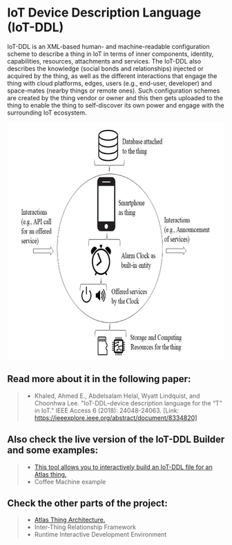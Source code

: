 # IoT Device Description Language (IoT-DDL)
IoT-DDL is an XML-based human- and machine-readable configuration scheme to describe a thing in IoT in terms of inner components, identity, capabilities, resources, attachments and services. The IoT-DDL also describes the knowledge (social bonds and relationships) injected or acquired by the thing, as well as the different interactions that engage the thing with cloud platforms, edges, users (e.g., end-user, developer) and space-mates (nearby things or remote ones). Such configuration schemes are created by the thing vendor or owner and this then gets uploaded to the thing to enable the thing to self-discover its own power and engage with the surrounding IoT ecosystem.


<p align="center">
  <img src="https://github.com/AtlasFramework/IoT-DDL/blob/master/Resources/ThingTaxnomy.jpg" width="700" height="550" title="The Architecture">
</p>

## Read more about it in the following paper:
> - Khaled, Ahmed E., Abdelsalam Helal, Wyatt Lindquist, and Choonhwa Lee. "IoT-DDL–device description language for the “T” in IoT." IEEE Access 6 (2018): 24048-24063. [Link: https://ieeexplore.ieee.org/abstract/document/8334820]


## Also check the live version of the IoT-DDL Builder and some examples:
> - [This tool allows you to interactively build an IoT-DDL file for an Atlas thing.](https://atlasframework.github.io/IoT-DDL/DDL_Builder/builder.html)
> - Coffee Machine example


## Check the other parts of the project:
> - [Atlas Thing Architecture.](https://github.com/AtlasFramework/Atlas-Thing-Architecture)
> - Inter-Thing Relationship Framework
> - Runtime Interactive Development Environment
 
 
